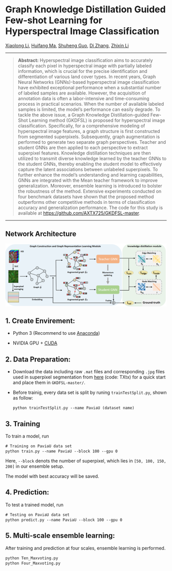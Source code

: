 # Graph Knowledge Distillation Guided Few-shot Learning for Hyperspectral Image Classification 


[Xiaolong Li](), [Huifang Ma](https://scholar.google.com/citations?user=r4iH7uIAAAAJ&hl=zh-CN&oi=sra), [Shuheng Guo](), [Di Zhang](), [Zhixin Li](https://scholar.google.com/citations?user=YSxg4CMAAAAJ&hl=zh-CN)



<!-- #### News
- **2022.04.17 :** Our paper has been accepted by CVPRW 2022, code and models have been released. :rocket: 
- **2022.04.02 :** We win the **First** place of NTIRE 2022 Challenge on Spectral Reconstruction from RGB. :trophy: 

|             480 nm              |              520 nm              |              580 nm              |              660 nm              |
| :-----------------------------: | :------------------------------: | :------------------------------: | :------------------------------: |
| <img src="./figure/ARAD_1K_0912_channel9.gif"  height=170 width=170> | <img src="./figure/ARAD_1K_0912_channel13.gif" width=170 height=170> | <img src="./figure/ARAD_1K_0912_channel19.gif" width=170 height=170> |  <img src="./figure/ARAD_1K_0912_channel27.gif" width=170 height=170> | -->



<hr />

> **Abstract:** Hyperspectral image classification aims to accurately classify each pixel in hyperspectral image with partially labeled information, which is crucial for the precise identification and differentiation of various land cover types. In recent years, Graph Neural Networks (GNNs)-based hyperspectral image classification have exhibited exceptional performance when a substantial number of labeled samples are available. However, the acquisition of annotation data is often a labor-intensive and time-consuming process in practical scenarios. When the number of available labeled samples is limited, the model’s performance can easily degrade. To tackle the above issue, a Graph Knowledge Distillation-guided Few-Shot Learning method (GKDFSL) is proposed for hyperspectral image classification. Specifically, for a comprehensive modeling of hyperspectral image features, a graph structure is first constructed from segmented superpixels. Subsequently, graph augmentation is performed to generate two separate graph perspectives. Teacher and student GNNs are then applied to each perspective to extract superpixel features. Knowledge distillation techniques are then utilized to transmit diverse knowledge learned by the teacher GNNs to the student GNNs, thereby enabling the student model to effectively capture the latent associations between unlabeled superpixels. To further enhance the model’s understanding and learning capabilities, GNNs are integrated with the Mean teacher framework to improve generalization. Moreover, ensemble learning is introduced to bolster the robustness of the method. Extensive experiments conducted on four benchmark datasets have shown that the proposed method outperforms other competitive methods in terms of classification accuracy and generalization performance. The code for this study is available at https://github.com/AXTX725/GKDFSL-master. 
<hr />



## Network Architecture
<!-- ![Illustration of GiGCN](figure/GiGCN.png) -->
<div aligh=center witdh="200"><img src="figure/GKDFSL.png"></div>



## 1. Create Envirement:

- Python 3 (Recommend to use [Anaconda](https://www.anaconda.com/download/#linux))

- NVIDIA GPU + [CUDA](https://developer.nvidia.com/cuda-downloads)


## 2. Data Preparation:
- Download the data including raw `.mat` files and corresponding `.jpg` files used in superpixel segmentation from <a href="https://pan.baidu.com/s/1LwH5CACkvyIJ7rzwrynU3g">here</a> (code: TXtx) for a quick start and place them in `GKDFSL-master/`.

- Before trainig, every data set is split by runing `trainTestSplit.py`, shown as follow:

  ```shell
  python trainTestSplit.py --name PaviaU (dataset name)
  ```

## 3. Training

To train a model, run

```shell
# Training on PaviaU data set
python train.py --name PaviaU --block 100 --gpu 0 
```
Here, `--block` denots the number of superpixel, which lies in `[50, 100, 150, 200]` in our ensemble setup.

The model with best accuracy will be saved.


## 4. Prediction:

To test a trained model, run 

```shell
# Testing on PaviaU data set
python predict.py --name PaviaU --block 100 --gpu 0
```

## 5. Multi-scale ensemble learning:

After training and prediction at four scales, ensemble learning is performed.

```shell
python Ten_Maxvoting.py
python Four_Maxvoting.py
```


